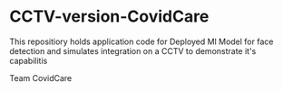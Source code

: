 # CCTV-version-CovidCare

This repositiory holds application code for Deployed Ml Model for face detection and simulates integration on a CCTV to demonstrate it's capabilitis

Team CovidCare
